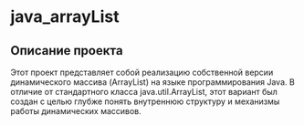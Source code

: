 # java_arrayList

## Описание проекта
Этот проект представляет собой реализацию собственной версии динамического массива (ArrayList) на языке программирования Java. 
В отличие от стандартного класса java.util.ArrayList, этот вариант был создан с целью глубже понять внутреннюю структуру и механизмы работы динамических массивов.
